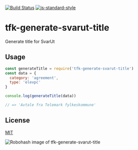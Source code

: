 [![Build Status](https://travis-ci.org/telemark/tfk-generate-svarut-title.svg?branch=master)](https://travis-ci.org/telemark/tfk-generate-svarut-title)
[![js-standard-style](https://img.shields.io/badge/code%20style-standard-brightgreen.svg?style=flat)](https://github.com/feross/standard)

# tfk-generate-svarut-title

Generate title for SvarUt

## Usage

```JavaScript
const generateTitle = require('tfk-generate-svarut-title')
const data = {
  category: 'agreement',
  type: 'elevpc'
}

console.log(generateTitle(data))

// => 'Avtale fra Telemark fylkeskommune' 
```

## License

[MIT](LICENSE)

![Robohash image of tfk-generate-svarut-title](https://robots.kebabstudios.party/tfk-generate-svarut-title.png "Robohash image of tfk-generate-svarut-title")